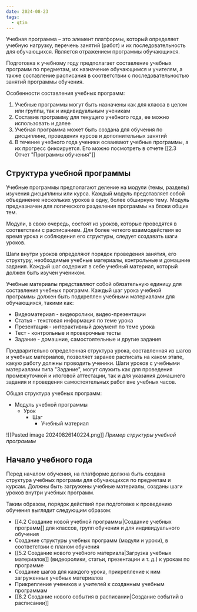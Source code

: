 ```yaml
---
date: 2024-08-23
tags:
  - qtim
---
```

Учебная программа – это элемент платформы, который определяет учебную нагрузку, перечень занятий (работ) и их последовательность для обучающихся. Является отражением программы обучающихся.

Подготовка к учебному году предполагает составление учебных программ по предметам, их назначение обучающимся и учителям, а также составление расписания в соответствии с последовательностью занятий программы обучения.

Особенности составления учебных программ:

1. Учебные программы могут быть назначены как для класса в целом или группы, так и индивидуальным ученикам
2. Составив программу для текущего учебного года, ее можно использовать и далее
3. Учебная программа может быть создана для обучения по дисциплине, проведения курсов и дополнительных занятий
4. В течение учебного года ученики осваивают учебные программы, а их прогресс фиксируется. Его можно посмотреть в отчете [[2.3 Отчет "Программы обучения"]]

## Структура учебной программы

Учебные программы предполагают деление на модули (темы, разделы) изучения дисциплины или курса. Каждый модуль представляет собой объединение нескольких уроков в одну, более обширную тему. Модуль предназначен для логического разделения программы на блоки общих тем.

Модули, в свою очередь, состоят из уроков, которые проводятся в соответствии с расписанием. Для более четкого взаимодействия во время урока и соблюдения его структуры, следует создавать шаги уроков.

Шаги внутри уроков определяют порядок проведения занятия, его структуру, необходимые учебные материалы, контрольные и домашние задания. Каждый шаг содержит в себе учебный материал, который должен быть изучен учеником.

Учебные материалы представляют собой обязательную единицу для составления учебных программ. Каждый шаг урока учебной программы должен быть подкреплен учебными материалами для обучающихся, такими как:

- Видеоматериал - видеоролики, видео-презентации
- Статья - текстовая информация по теме урока
- Презентация - интерактивный документ по теме урока
- Тест - контрольные и проверочные тесты
- Задание - домашние, самостоятельные и другие задания

Предварительно определенная структура урока, составленная из шагов и учебных материалов, позволяет заранее расписать на каком этапе, какую работу должны проводить ученики. Шаги уроков с учебными материалами типа "Задание", могут служить как для проведения промежуточной и итоговой аттестации, так и для указания домашнего задания и проведения самостоятельных работ вне учебных часов.

Общая структура учебных программ:

- Модуль учебной программы
	- Урок
		- Шаг
			- Учебный материал

![[Pasted image 20240826140224.png]]
*Пример структуры учебной программы*

## Начало учебного года

Перед началом обучения, на платформе должна быть создана структура учебных программ для обучающихся по предметам и курсам. Должны быть загружены учебные материалы, созданы шаги уроков внутри учебных программ.

Таким образом, порядок действий при подготовке к проведению обучения выглядит следующим образом:

- [[4.2 Создание новой учебной программы|Создание учебных программ]] для классов, групп обучения и для индивидуального обучения
- Создание структуры учебных программ (модули и уроки), в соответствии с планом обучения
- [[5.2 Создание нового учебного материала|Загрузка учебных материалов]] (видеоролики, статьи, презентации и т. д.) к урокам по программе
- Создание шагов для каждого урока, прикрепление к ним загруженных учебных материалов
- Прикрепление учеников и учителей к созданным учебным программам
- [[8.2 Создание нового события в расписании|Создание событий в расписании]]